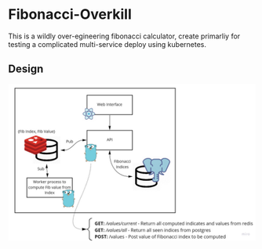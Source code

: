 # Fibonacci-Overkill
This is a wildly over-egineering fibonacci calculator, create primarliy for testing a complicated multi-service deploy using kubernetes. 

## Design
![Design Diagram](assets/diag.jpg?raw=true "Diagram")
